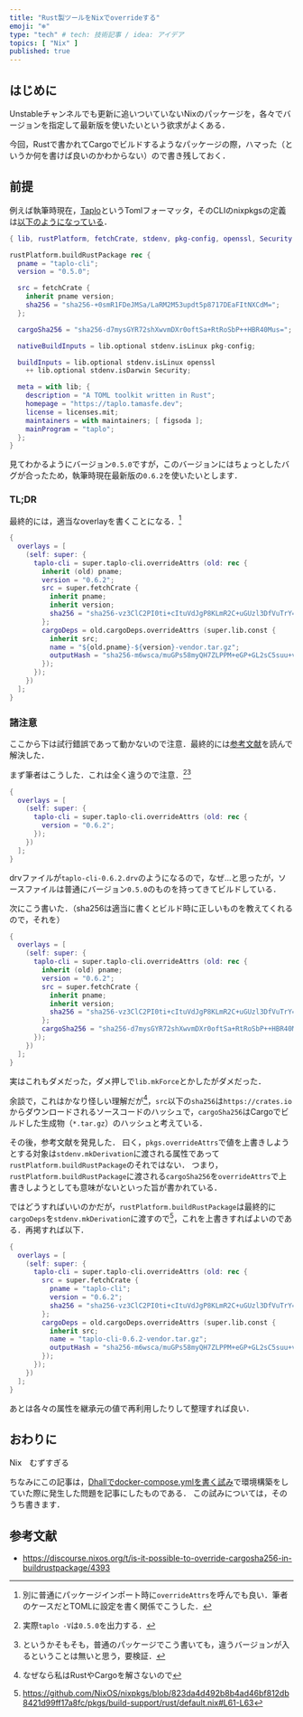 ```yaml
---
title: "Rust製ツールをNixでoverrideする"
emoji: "❄️"
type: "tech" # tech: 技術記事 / idea: アイデア
topics: [ "Nix" ]
published: true
---
```


## はじめに

Unstableチャンネルでも更新に追いついていないNixのパッケージを，各々でバージョンを指定して最新版を使いたいという欲求がよくある．

今回，Rustで書かれてCargoでビルドするようなパッケージの際，ハマった（というか何を書けば良いのかわからない）ので書き残しておく．

## 前提

例えば執筆時現在，[Taplo](https://taplo.tamasfe.dev/)というTomlフォーマッタ，そのCLIのnixpkgsの定義は[以下のようになっている](https://github.com/NixOS/nixpkgs/blob/c777cdf5c564015d5f63b09cc93bef4178b19b01/pkgs/development/tools/taplo-cli/default.nix)．

```nix
{ lib, rustPlatform, fetchCrate, stdenv, pkg-config, openssl, Security }:

rustPlatform.buildRustPackage rec {
  pname = "taplo-cli";
  version = "0.5.0";

  src = fetchCrate {
    inherit pname version;
    sha256 = "sha256-+0smR1FDeJMSa/LaRM2M53updt5p8717DEaFItNXCdM=";
  };

  cargoSha256 = "sha256-d7mysGYR72shXwvmDXr0oftSa+RtRoSbP++HBR40Mus=";

  nativeBuildInputs = lib.optional stdenv.isLinux pkg-config;

  buildInputs = lib.optional stdenv.isLinux openssl
    ++ lib.optional stdenv.isDarwin Security;

  meta = with lib; {
    description = "A TOML toolkit written in Rust";
    homepage = "https://taplo.tamasfe.dev";
    license = licenses.mit;
    maintainers = with maintainers; [ figsoda ];
    mainProgram = "taplo";
  };
}
```

見てわかるようにバージョン`0.5.0`ですが，このバージョンにはちょっとしたバグが合ったため，執筆時現在最新版の`0.6.2`を使いたいとします．

### TL;DR

最終的には，適当なoverlayを書くことになる．[^1]

[^1]: 別に普通にパッケージインポート時に`overrideAttrs`を呼んでも良い．筆者のケースだとTOMLに設定を書く関係でこうした．

```nix
{
  overlays = [
    (self: super: {
      taplo-cli = super.taplo-cli.overrideAttrs (old: rec {
        inherit (old) pname;
        version = "0.6.2";
        src = super.fetchCrate {
          inherit pname;
          inherit version;
          sha256 = "sha256-vz3ClC2PI0ti+cItuVdJgP8KLmR2C+uGUzl3DfVuTrY=";
        };
        cargoDeps = old.cargoDeps.overrideAttrs (super.lib.const {
          inherit src;
          name = "${old.pname}-${version}-vendor.tar.gz";
          outputHash = "sha256-m6wsca/muGPs58myQH7ZLPPM+eGP+GL2sC5suu+vWU0=";
        });
      });
    })
  ];
}
```

### 諸注意

ここから下は試行錯誤であって動かないので注意．最終的には[参考文献](https://discourse.nixos.org/t/is-it-possible-to-override-cargosha256-in-buildrustpackage/4393)を読んで解決した．

まず筆者はこうした．これは全く違うので注意．[^2][^3]

[^2]: 実際`taplo -V`は`0.5.0`を出力する．
[^3]: というかそもそも，普通のパッケージでこう書いても，違うバージョンが入るということは無いと思う，要検証．

```nix
{
  overlays = [
    (self: super: {
      taplo-cli = super.taplo-cli.overrideAttrs (old: rec {
        version = "0.6.2";
      });
    })
  ];
}
```

drvファイルが`taplo-cli-0.6.2.drv`のようになるので，なぜ…と思ったが，ソースファイルは普通にバージョン`0.5.0`のものを持ってきてビルドしている．

次にこう書いた．（sha256は適当に書くとビルド時に正しいものを教えてくれるので，それを）

```nix
{
  overlays = [
    (self: super: {
      taplo-cli = super.taplo-cli.overrideAttrs (old: rec {
        inherit (old) pname;
        version = "0.6.2";
        src = super.fetchCrate {
          inherit pname;
          inherit version;
          sha256 = "sha256-vz3ClC2PI0ti+cItuVdJgP8KLmR2C+uGUzl3DfVuTrY=";
        };
        cargoSha256 = "sha256-d7mysGYR72shXwvmDXr0oftSa+RtRoSbP++HBR40Mus=";
      });
    })
  ];
}
```

実はこれもダメだった，ダメ押しで`lib.mkForce`とかしたがダメだった．

余談で，これはかなり怪しい理解だが[^4]，`src`以下の`sha256`は`https://crates.io`からダウンロードされるソースコードのハッシュで，`cargoSha256`はCargoでビルドした生成物（`*.tar.gz`）のハッシュと考えている．

[^4]: なぜなら私はRustやCargoを解さないので

その後，参考文献を発見した．
曰く，`pkgs.overrideAttrs`で値を上書きしようとする対象は`stdenv.mkDerivation`に渡される属性であって`rustPlatform.buildRustPackage`のそれではない．
つまり，`rustPlatform.buildRustPackage`に渡される`cargoSha256`を`overrideAttrs`で上書きしようとしても意味がないといった旨が書かれている．

ではどうすればいいのかだが，`rustPlatform.buildRustPackage`は最終的に`cargoDeps`を`stdenv.mkDerivation`に渡すので[^5]，これを上書きすればよいのである．再掲すれば以下．

[^5]: https://github.com/NixOS/nixpkgs/blob/823da4d492b8b4ad46bf812db8421d99ff17a8fc/pkgs/build-support/rust/default.nix#L61-L63

```nix
{
  overlays = [
    (self: super: {
      taplo-cli = super.taplo-cli.overrideAttrs (old: rec { 
        src = super.fetchCrate {
          pname = "taplo-cli";
          version = "0.6.2";
          sha256 = "sha256-vz3ClC2PI0ti+cItuVdJgP8KLmR2C+uGUzl3DfVuTrY=";
        };
        cargoDeps = old.cargoDeps.overrideAttrs (super.lib.const {
          inherit src;
          name = "taplo-cli-0.6.2-vendor.tar.gz";
          outputHash = "sha256-m6wsca/muGPs58myQH7ZLPPM+eGP+GL2sC5suu+vWU0=";
        });
      });
    })
  ];
}
```

あとは各々の属性を継承元の値で再利用したりして整理すれば良い．

## おわりに

Nix　むずすぎる

ちなみにこの記事は，[Dhallでdocker-compose.ymlを書く試み](https://github.com/SnO2WMaN/dhall-docker-compose-practice/blob/main/flake.nix)で環境構築をしていた際に発生した問題を記事にしたものである．
この試みについては，そのうち書きます．

## 参考文献

- https://discourse.nixos.org/t/is-it-possible-to-override-cargosha256-in-buildrustpackage/4393
